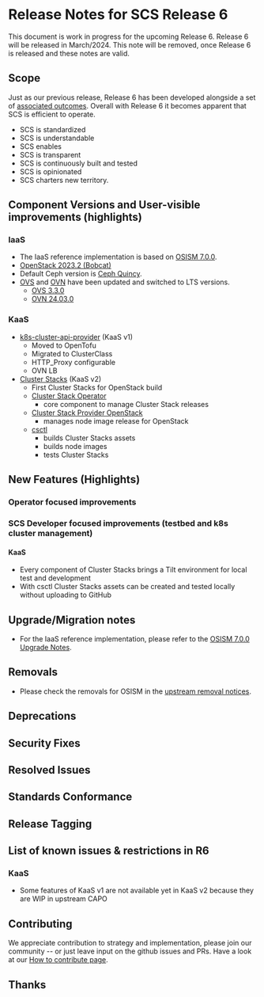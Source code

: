 # Release Notes for SCS Release 6	

This document is work in progress for the upcoming Release 6.
Release 6 will be released in March/2024. 
This note will be removed, once Release 6 is released and these notes are valid.


## Scope

Just as our previous release, Release 6 has been developed alongside a set of [associated outcomes](https://scs.community/2023/12/29/scs-r6-enables/).
Overall with Release 6 it becomes apparent that SCS is efficient to operate.

* SCS is standardized
* SCS is understandable
* SCS enables
* SCS is transparent
* SCS is continuously built and tested
* SCS is opinionated
* SCS charters new territory.


## Component Versions and User-visible improvements (highlights)

### IaaS

* The IaaS reference implementation is based on [OSISM 7.0.0](https://release.osism.tech/notes/7.0.0.html).
* [OpenStack 2023.2 (Bobcat)](https://releases.openstack.org/bobcat/highlights.html)
* Default Ceph version is [Ceph Quincy](https://docs.ceph.com/en/reef/releases/quincy/#v17-2-5-quincy).
* [OVS](https://www.openvswitch.org) and [OVN](https://www.ovn.org/en/) have been updated and switched to LTS versions.
  * [OVS 3.3.0](https://mail.openvswitch.org/pipermail/ovs-announce/2024-February/000343.html)
  * [OVN 24.03.0](https://mail.openvswitch.org/pipermail/ovs-announce/2024-March/000344.html)

### KaaS

* [k8s-cluster-api-provider](https://github.com/SovereignCloudStack/k8s-cluster-api-provider) (KaaS v1)
  * Moved to OpenTofu
  * Migrated to ClusterClass
  * HTTP_Proxy configurable
  * OVN LB
* [Cluster Stacks](https://github.com/SovereignCloudStack/cluster-stacks) (KaaS v2)
  * First Cluster Stacks for OpenStack build
  * [Cluster Stack Operator](https://github.com/SovereignCloudStack/cluster-stack-operator/)
    * core component to manage Cluster Stack releases 
  * [Cluster Stack Provider OpenStack](https://github.com/SovereignCloudStack/cluster-stack-provider-openstack)
    * manages node image release for OpenStack
  * [csctl](https://github.com/SovereignCloudStack/csctl)
    * builds Cluster Stacks assets
    * builds node images
    * tests Cluster Stacks

## New Features (Highlights)

### Operator focused improvements

### SCS Developer focused improvements (testbed and k8s cluster management)

#### KaaS
* Every component of Cluster Stacks brings a Tilt environment for local test and development
* With csctl Cluster Stacks assets can be created and tested locally without uploading to GitHub

## Upgrade/Migration notes

* For the IaaS reference implementation, please refer to the [OSISM 7.0.0 Upgrade Notes](https://release.osism.tech/notes/7.0.0.html#upgrade-notes).

## Removals

* Please check the removals for OSISM in the [upstream removal notices](https://release.osism.tech/notes/7.0.0.html#removals).

## Deprecations

## Security Fixes

## Resolved Issues

## Standards Conformance

## Release Tagging

## List of known issues & restrictions in R6

### KaaS
* Some features of KaaS v1 are not available yet in KaaS v2 because they are WIP in upstream CAPO

## Contributing

We appreciate contribution to strategy and implementation, please join
our community -- or just leave input on the github issues and PRs.
Have a look at our [How to contribute page](https://scs.community/contribute/).

## Thanks

